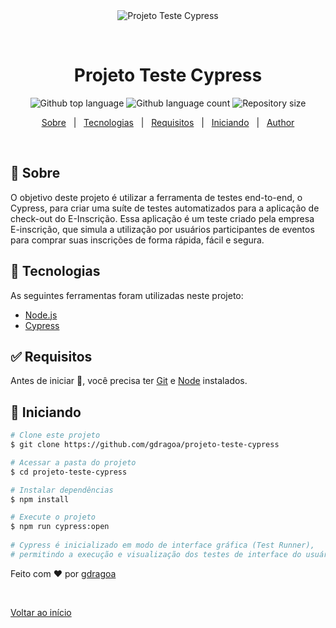 <div align="center" id="top"> 
  <img src="https://www.cypress.io/images/layouts/cypress-logo.svg" alt="Projeto Teste Cypress" />

  &#xa0;

</div>

<h1 align="center">Projeto Teste Cypress</h1>

<p align="center">
  <img alt="Github top language" src="https://img.shields.io/github/languages/top/gdragoa/projeto-teste-cypress?color=56BEB8">

  <img alt="Github language count" src="https://img.shields.io/github/languages/count/gdragoa/projeto-teste-cypress?color=56BEB8">

  <img alt="Repository size" src="https://img.shields.io/github/repo-size/gdragoa/projeto-teste-cypress?color=56BEB8">

</p>



<p align="center">
  <a href="#dart-sobre">Sobre</a> &#xa0; | &#xa0; 
  <a href="#rocket-tecnologias">Tecnologias</a> &#xa0; | &#xa0;
  <a href="#white_check_mark-requisitos">Requisitos</a> &#xa0; | &#xa0;
  <a href="#checkered_flag-iniciando">Iniciando</a> &#xa0; | &#xa0;
  <a href="https://github.com/gdragoa" target="_blank">Author</a>
</p>

<br>

## :dart: Sobre ##

O objetivo deste projeto é utilizar a ferramenta de testes end-to-end, o Cypress, para criar uma suíte de testes automatizados para a aplicação de check-out do E-Inscrição. Essa aplicação é um teste criado pela empresa E-inscrição, que simula a utilização por usuários participantes de eventos para comprar suas inscrições de forma rápida, fácil e segura.

## :rocket: Tecnologias ##

As seguintes ferramentas foram utilizadas neste projeto:

- [Node.js](https://nodejs.org/en/)
- [Cypress](https://www.cypress.io/)

## :white_check_mark: Requisitos ##

Antes de iniciar :checkered_flag:, você precisa ter [Git](https://git-scm.com) e [Node](https://nodejs.org/en/) instalados.

## :checkered_flag: Iniciando ##

```bash
# Clone este projeto
$ git clone https://github.com/gdragoa/projeto-teste-cypress

# Acessar a pasta do projeto
$ cd projeto-teste-cypress

# Instalar dependências
$ npm install

# Execute o projeto
$ npm run cypress:open
  
# Cypress é inicializado em modo de interface gráfica (Test Runner),
# permitindo a execução e visualização dos testes de interface do usuário escritos para o aplicativo da web.
```


Feito com :heart: por <a href="https://github.com/gdragoa" target="_blank">gdragoa</a>

&#xa0;

<a href="#top">Voltar ao início</a>
